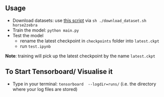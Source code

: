 ## Usage

* Download datasets: use [this script](https://github.com/arnab39/cycleGAN-PyTorch/blob/master/download_dataset.sh) via `sh ./download_dataset.sh horse2zebra`
* Train the model: `python main.py`
* Test the model
    * rename the latest checkpoint in `checkpoints` folder into `latest.ckpt`
    * run `test.ipynb`

**Note**: training will pick up the latest checkpoint by the name `latest.ckpt`

## To Start Tensorboard/ Visualise it 
* Type in your terminal: `tensorboard  --logdir=runs/` (i.e. the directory where your log files are stored)
